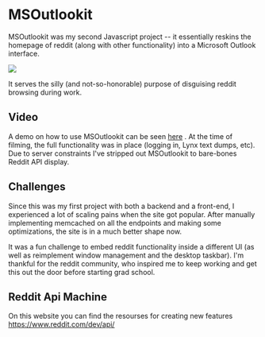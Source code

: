 # MSOutlookit

MSOutlookit was my second Javascript project -- it essentially reskins the homepage of reddit (along with other functionality) into a Microsoft Outlook interface.

<img src="https://github.com/TiKebek/TikebekHost/blob/master/msoutlookit.png?raw=true"/>

It serves the silly (and not-so-honorable) purpose of disguising reddit browsing during work.

## Video

A demo on how to use MSOutlookit can be seen [here](http://www.youtube.com/watch?v=rGVhlxxu6oc) . At the time of filming, the full functionality was in place (logging in, Lynx text dumps, etc). Due to server constraints I've stripped out MSOutlookit to bare-bones Reddit API display.

## Challenges

Since this was my first project with both a backend and a front-end, I experienced a lot of scaling pains when the site got popular. After manually implementing memcached on all the endpoints and making some optimizations, the site is in a much better shape now.

It was a fun challenge to embed reddit functionality inside a different UI (as well as reimplement window management and the desktop taskbar). I'm thankful for the reddit community, who inspired me to keep working and get this out the door before starting grad school.


## Reddit Api Machine
On this website you can find the resourses for creating new features
https://www.reddit.com/dev/api/
